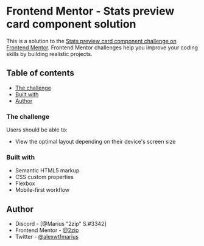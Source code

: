 # Frontend Mentor - Stats preview card component solution

This is a solution to the [Stats preview card component challenge on Frontend Mentor](https://www.frontendmentor.io/challenges/stats-preview-card-component-8JqbgoU62). Frontend Mentor challenges help you improve your coding skills by building realistic projects. 


## Table of contents

- [The challenge](#the-challenge)
- [Built with](#built-with)
- [Author](#author)


### The challenge

Users should be able to:

- View the optimal layout depending on their device's screen size


### Built with

- Semantic HTML5 markup
- CSS custom properties
- Flexbox
- Mobile-first workflow


## Author

- Discord - [@Marius ”2zip” S.#3342]
- Frontend Mentor - [@2zip](https://www.frontendmentor.io/profile/2zip)
- Twitter - [@alexwtfmarius](https://twitter.com/alexwtfmarius)

